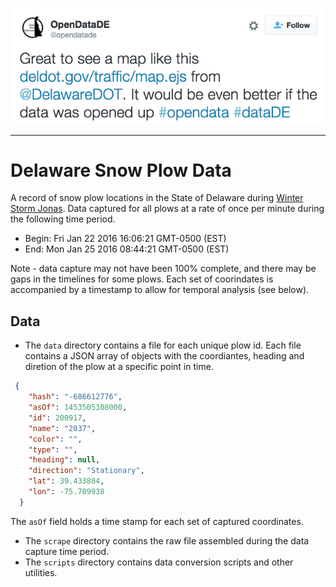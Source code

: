 ![Tweet from Open Data Delaware](/odd-tweet.png?raw=true "Tweet from Open Data Delaware")

-----
# Delaware Snow Plow Data

A record of snow plow locations in the State of Delaware during [Winter Storm Jonas](http://www.weather.com/storms/winter/news/winter-storm-jonas-forecast-blizzard-warning-january-22). Data captured for all plows at a rate of once per minute during the following time period.

* Begin: Fri Jan 22 2016 16:06:21 GMT-0500 (EST)
* End: Mon Jan 25 2016 08:44:21 GMT-0500 (EST)

Note - data capture may not have been 100% complete, and there may be gaps in the timelines for some plows. Each set of coorindates is accompanied by a timestamp to allow for temporal analysis (see below).

## Data

* The ```data``` directory contains a file for each unique plow id. Each file contains a JSON array of objects with the coordiantes, heading and diretion of the plow at a specific point in time.  

```json
 {
    "hash": "-686612776",
    "asOf": 1453505308000,
    "id": 200917,
    "name": "2037",
    "color": "",
    "type": "",
    "heading": null,
    "direction": "Stationary",
    "lat": 39.433884,
    "lon": -75.709938
  }
```

The ```asOf``` field holds a time stamp for each set of captured coordinates.

* The ```scrape``` directory contains the raw file assembled during the data capture time period.
* The ```scripts``` directory contains data conversion scripts and other utilities.
